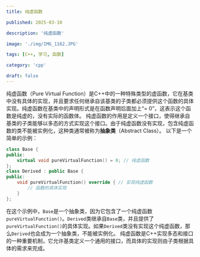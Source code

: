 ```yaml
---
title: 纯虚函数

published: 2025-03-10

description: '纯虚函数'

image: './img/IMG_1162.JPG'

tags: [C++, 学习, 函数]

category: 'cpp'

draft: false 
---
```


纯虚函数（Pure Virtual Function）是C++中的一种特殊类型的虚函数，它在基类中没有具体的实现，并且要求任何继承自该基类的子类都必须提供这个函数的具体实现。纯虚函数在基类中的声明形式是在函数声明后面加上“= 0”，这表示这个函数是纯虚的，没有实际的函数体。
纯虚函数的作用是定义一个接口，使得继承自基类的子类能够以多态的方式实现这个接口。由于纯虚函数没有实现，包含纯虚函数的类不能被实例化，这种类通常被称为**抽象类**（Abstract Class）。
以下是一个简单的示例：
```cpp
class Base {
public:
    virtual void pureVirtualFunction() = 0; // 纯虚函数
};
class Derived : public Base {
public:
    void pureVirtualFunction() override { // 实现纯虚函数
        // 函数的具体实现
    }
};
```
在这个示例中，`Base`是一个抽象类，因为它包含了一个纯虚函数`pureVirtualFunction()`。`Derived`类继承自`Base`类，并且提供了`pureVirtualFunction()`的具体实现。如果`Derived`类没有实现这个纯虚函数，那么`Derived`也会成为一个抽象类，不能被实例化。
纯虚函数是C++实现多态和接口的一种重要机制，它允许基类定义一个通用的接口，而具体的实现则由子类根据具体的需求来完成。
